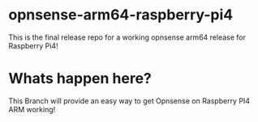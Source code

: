 opnsense-arm64-raspberry-pi4
============================

This is the final release repo for a working opnsense arm64 release for Raspberry Pi4!

Whats happen here? 
=========================

This Branch will provide an easy way to get Opnsense on Raspberry PI4 ARM working!
